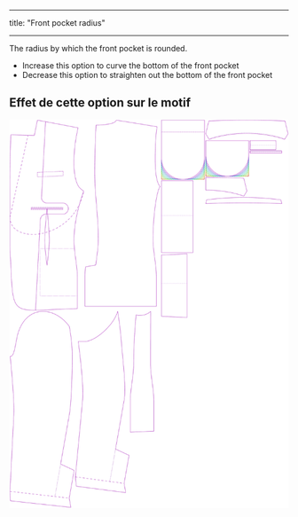 - - -
title: "Front pocket radius"
- - -

The radius by which the front pocket is rounded.

- Increase this option to curve the bottom of the front pocket
- Decrease this option to straighten out the bottom of the front pocket

## Effet de cette option sur le motif

![Cette image montre l'effet de cette option en superposant plusieurs variantes qui ont une valeur différente pour cette option](jaeger_frontpocketradius_sample.svg "Effet de cette option sur le modèle")
